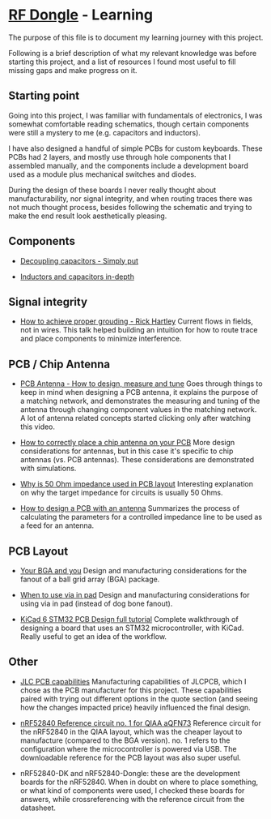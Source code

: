# [RF Dongle](./README.md) - Learning

The purpose of this file is to document my learning journey with
this project.

Following is a brief description of what my relevant knowledge
was before starting this project, and a list of resources I found
most useful to fill missing gaps and make progress on it.

## Starting point

Going into this project, I was familiar with fundamentals of
electronics, I was somewhat comfortable reading schematics, though
certain components were still a mystery to me (e.g. capacitors
and inductors).

I have also designed a handful of simple PCBs for custom
keyboards. These PCBs had 2 layers, and mostly use through
hole components that I assembled manually, and the components
include a development board used as a module plus mechanical
switches and diodes.

During the design of these boards I never really thought about
manufacturability, nor signal integrity, and when routing traces
there was not much thought process, besides following the
schematic and trying to make the end result look aesthetically
pleasing.

## Components

- [Decoupling capacitors - Simply put](https://www.youtube.com/watch?v=BpuCv4hfYZU)

- [Inductors and capacitors in-depth](https://www.youtube.com/watch?v=r1t0ZjD9X7A)

## Signal integrity

- [How to achieve proper grouding - Rick Hartley](https://www.youtube.com/watch?v=ySuUZEjARPY)
  Current flows in fields, not in wires. This talk helped
  building an intuition for how to route trace and place
  components to minimize interference.

## PCB / Chip Antenna

- [PCB Antenna - How to design, measure and tune](https://www.youtube.com/watch?v=x1m8G8MAeUQ)
  Goes through things to keep in mind when designing a PCB
  antenna, it explains the purpose of a matching network,
  and demonstrates the measuring and tuning of the antenna
  through changing component values in the matching network.
  A lot of antenna related concepts started clicking only
  after watching this video.

- [How to correctly place a chip antenna on your PCB](https://www.youtube.com/watch?v=F6iBKXAfC5Q)
  More design considerations for antennas, but in this case it's
  specific to chip antennas (vs. PCB antennas). These
  considerations are demonstrated with simulations.

- [Why is 50 Ohm impedance used in PCB layout](https://www.youtube.com/watch?v=4OBO760u7jg)
  Interesting explanation on why the target impedance for
  circuits is usually 50 Ohms.

- [How to design a PCB with an antenna](https://www.youtube.com/watch?v=e0eY1L77A-E)
  Summarizes the process of calculating the parameters for
  a controlled impedance line to be used as a feed for
  an antenna.

## PCB Layout

- [Your BGA and you](https://www.youtube.com/watch?v=NTrP3fDrViQ)
  Design and manufacturing considerations for the fanout of a
  ball grid array (BGA) package.

- [When to use via in pad](https://www.youtube.com/watch?v=-L-0CkH3aEk)
  Design and manufacturing considerations for using via in pad
  (instead of dog bone fanout).

- [KiCad 6 STM32 PCB Design full tutorial](https://www.youtube.com/watch?v=aVUqaB0IMh4)
  Complete walkthrough of designing a board that uses an STM32
  microcontroller, with KiCad. Really useful to get an idea of
  the workflow.

## Other

- [JLC PCB capabilities](https://jlcpcb.com/capabilities/pcb-capabilities)
  Manufacturing capabilities of JLCPCB, which I chose as the
  PCB manufacturer for this project. These capabilities paired
  with trying out different options in the quote section
  (and seeing how the changes impacted price) heavily influenced
  the final design.

- [nRF52840 Reference circuit no. 1 for QIAA aQFN73](https://docs.nordicsemi.com/bundle/ps_nrf52840/page/ref_circuitry.html#ariaid-title2)
  Reference circuit for the nRF52840 in the QIAA layout, which
  was the cheaper layout to manufacture (compared to the BGA
  version). no. 1 refers to the configuration where the
  microcontroller is powered via USB. The downloadable reference
  for the PCB layout was also super useful.

- nRF52840-DK and nRF52840-Dongle: these are the development
  boards for the nRF52840. When in doubt on where to place
  something, or what kind of components were used, I checked
  these boards for answers, while crossreferencing with the
  reference circuit from the datasheet.
